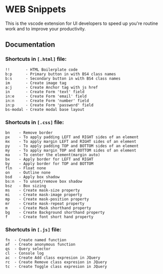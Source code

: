 # WEB Snippets

This is the vscode extension for UI developers to speed up you're routine work and to improve your productivity.

## Documentation
### Shortcuts in **`[.html]`** file:
```
!!       - HTML Boilerplate code
b:p      - Primary button in with BS4 class names
b:s      - Secondary button in with BS4 class names
im       - Create image tag
a:j      - Create Anchor tag with js href
in       - Create Form 'text' field
in:e     - Create Form 'email' field
in:n     - Create Form 'number' field
in:p     - Create Form 'password' field
bs-modal - Create modal base layout
```

### Shortcuts in **`[.css]`** file:
```
bn    - Remove border
px    - To apply padding LEFT and RIGHT sides of an element
mx    - To apply margin LEFT and RIGHT sides of an element
py    - To apply padding TOP and BOTTOM sides of an element
my    - To apply margin TOP and BOTTOM sides of an element
ma    - To center the element(margin auto)
bx    - Apply border for LEFT and RIGHT
by    - Apply border for TOP and BOTTOM
fln   - Float none
on    - Outline none
bsd   - Apply box shadow
bs:n  - To unset/remove box shadow
bsz   - Box sizing
ms    - Create mask-size property
mi    - Create mask-image property
mp    - Create mask-position property
mr    - Create mask-repeat property
m     - Create Mask shorthand property
bg    - Create Background shorthand property
f     - Create font short hand property
```

### Shortcuts in **`[.js]`** file:
```
fn  - Create named function
af  - Create anonymous function
qs  - Query selector
cl  - Console log
ac  - Create Add class expresion in JQuery
rc  - Create Remove class expresion in JQuery
tc  - Create Toggle class expresion in JQuery
```